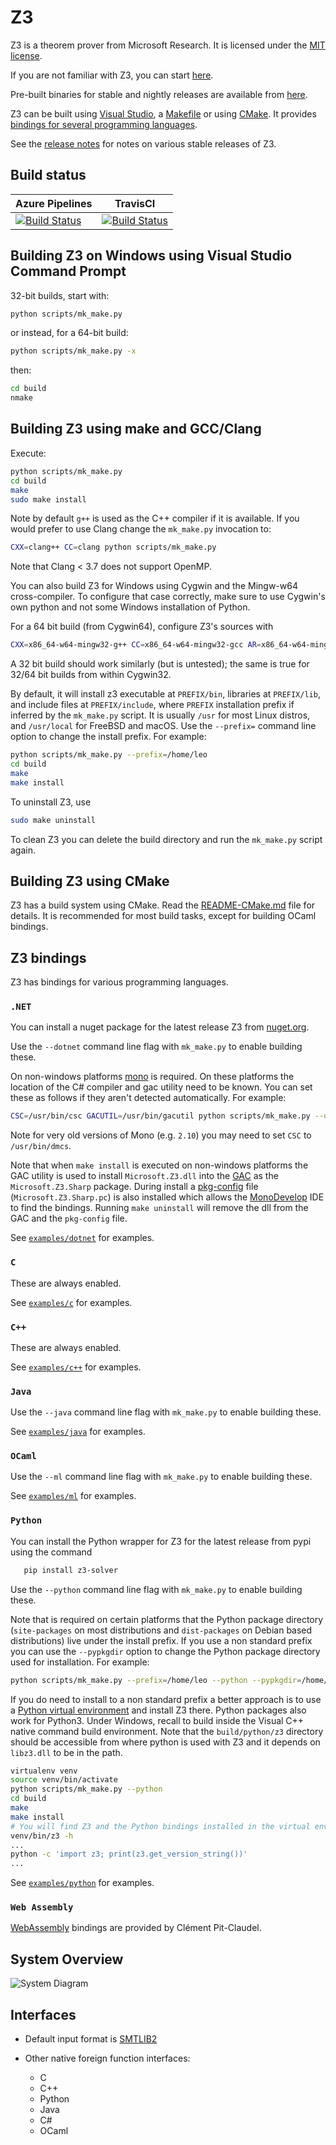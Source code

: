 # Z3

Z3 is a theorem prover from Microsoft Research. 
It is licensed under the [MIT license](LICENSE.txt).

If you are not familiar with Z3, you can start [here](https://github.com/Z3Prover/z3/wiki#background).

Pre-built binaries for stable and nightly releases are available from [here](https://github.com/Z3Prover/z3/releases).

Z3 can be built using [Visual Studio][1], a [Makefile][2] or using [CMake][3]. It provides
[bindings for several programming languages][4]. 

See the [release notes](RELEASE_NOTES) for notes on various stable releases of Z3.

## Build status

| Azure Pipelines | TravisCI |
| --------------- | -------- |
[![Build Status](https://z3build.visualstudio.com/Z3Build/_apis/build/status/Z3Build-CI?branchName=master)](https://z3build.visualstudio.com/Z3Build/_build/latest?definitionId=10) | [![Build Status](https://travis-ci.org/Z3Prover/z3.svg?branch=master)](https://travis-ci.org/Z3Prover/z3)

[1]: #building-z3-on-windows-using-visual-studio-command-prompt
[2]: #building-z3-using-make-and-gccclang
[3]: #building-z3-using-cmake
[4]: #z3-bindings

## Building Z3 on Windows using Visual Studio Command Prompt

32-bit builds, start with:

```bash
python scripts/mk_make.py
```

or instead, for a 64-bit build:

```bash
python scripts/mk_make.py -x
```

then:

```bash
cd build
nmake
```

## Building Z3 using make and GCC/Clang

Execute:

```bash
python scripts/mk_make.py
cd build
make
sudo make install
```

Note by default ``g++`` is used as the C++ compiler if it is available. If you
would prefer to use Clang change the ``mk_make.py`` invocation to:

```bash
CXX=clang++ CC=clang python scripts/mk_make.py
```

Note that Clang < 3.7 does not support OpenMP.

You can also build Z3 for Windows using Cygwin and the Mingw-w64 cross-compiler.
To configure that case correctly, make sure to use Cygwin's own python and not
some Windows installation of Python.

For a 64 bit build (from Cygwin64), configure Z3's sources with
```bash
CXX=x86_64-w64-mingw32-g++ CC=x86_64-w64-mingw32-gcc AR=x86_64-w64-mingw32-ar python scripts/mk_make.py
```
A 32 bit build should work similarly (but is untested); the same is true for 32/64 bit builds from within Cygwin32.

By default, it will install z3 executable at ``PREFIX/bin``, libraries at
``PREFIX/lib``, and include files at ``PREFIX/include``, where ``PREFIX``
installation prefix if inferred by the ``mk_make.py`` script. It is usually
``/usr`` for most Linux distros, and ``/usr/local`` for FreeBSD and macOS. Use
the ``--prefix=`` command line option to change the install prefix. For example:

```bash
python scripts/mk_make.py --prefix=/home/leo
cd build
make
make install
```

To uninstall Z3, use

```bash
sudo make uninstall
```

To clean Z3 you can delete the build directory and run the ``mk_make.py`` script again.

## Building Z3 using CMake

Z3 has a build system using CMake. Read the [README-CMake.md](README-CMake.md)
file for details. It is recommended for most build tasks, 
except for building OCaml bindings.

## Z3 bindings

Z3 has bindings for various programming languages.

### ``.NET``

You can install a nuget package for the latest release Z3 from [nuget.org](https://www.nuget.org/packages/Microsoft.Z3.x64/).

Use the ``--dotnet`` command line flag with ``mk_make.py`` to enable building these.

On non-windows platforms [mono](http://www.mono-project.com/) is required. On these
platforms the location of the C# compiler and gac utility need to be known. You
can set these as follows if they aren't detected automatically. For example:

```bash
CSC=/usr/bin/csc GACUTIL=/usr/bin/gacutil python scripts/mk_make.py --dotnet
```

Note for very old versions of Mono (e.g. ``2.10``) you may need to set ``CSC``
to ``/usr/bin/dmcs``.

Note that when ``make install`` is executed on non-windows platforms the GAC
utility is used to install ``Microsoft.Z3.dll`` into the
[GAC](http://www.mono-project.com/docs/advanced/assemblies-and-the-gac/) as the
``Microsoft.Z3.Sharp`` package. During install a
[pkg-config](http://www.freedesktop.org/wiki/Software/pkg-config/) file
(``Microsoft.Z3.Sharp.pc``) is also installed which allows the
[MonoDevelop](http://www.monodevelop.com/) IDE to find the bindings. Running
``make uninstall`` will remove the dll from the GAC and the ``pkg-config`` file.

See [``examples/dotnet``](examples/dotnet) for examples.

### ``C``

These are always enabled.

See [``examples/c``](examples/c) for examples.

### ``C++``

These are always enabled.

See [``examples/c++``](examples/c++) for examples.

### ``Java``

Use the ``--java`` command line flag with ``mk_make.py`` to enable building these.

See [``examples/java``](examples/java) for examples.

### ``OCaml``

Use the ``--ml`` command line flag with ``mk_make.py`` to enable building these.

See [``examples/ml``](examples/ml) for examples.

### ``Python``

You can install the Python wrapper for Z3 for the latest release from pypi using the command

```bash
   pip install z3-solver
```

Use the ``--python`` command line flag with ``mk_make.py`` to enable building these.

Note that is required on certain platforms that the Python package directory
(``site-packages`` on most distributions and ``dist-packages`` on Debian based
distributions) live under the install prefix. If you use a non standard prefix
you can use the ``--pypkgdir`` option to change the Python package directory
used for installation. For example:

```bash
python scripts/mk_make.py --prefix=/home/leo --python --pypkgdir=/home/leo/lib/python-2.7/site-packages
```

If you do need to install to a non standard prefix a better approach is to use
a [Python virtual environment](https://virtualenv.readthedocs.org/en/latest/)
and install Z3 there. Python packages also work for Python3.
Under Windows, recall to build inside the Visual C++ native command build environment.
Note that the ``build/python/z3`` directory should be accessible from where python is used with Z3 
and it depends on ``libz3.dll`` to be in the path.

```bash
virtualenv venv
source venv/bin/activate
python scripts/mk_make.py --python
cd build
make
make install
# You will find Z3 and the Python bindings installed in the virtual environment
venv/bin/z3 -h
...
python -c 'import z3; print(z3.get_version_string())'
...
```

See [``examples/python``](examples/python) for examples.

### ``Web Assembly``

[WebAssembly](https://github.com/cpitclaudel/z3.wasm) bindings are provided by Clément Pit-Claudel.

## System Overview

![System Diagram](https://github.com/Z3Prover/doc/blob/master/programmingz3/images/Z3Overall.jpg)

## Interfaces

* Default input format is [SMTLIB2](http://smtlib.cs.uiowa.edu)

* Other native foreign function interfaces:
  * C
  * C++
  * Python
  * Java
  * C#
  * OCaml


